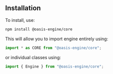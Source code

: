 ## Installation

To install, use:

```sh
npm install @oasis-engine/core
```

This will allow you to import engine entirely using:

```javascript
import * as CORE from "@oasis-engine/core";
```

or individual classes using:

```javascript
import { Engine } from "@oasis-engine/core";
```